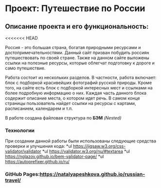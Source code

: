 # Проект: Путешествие по России

## Описание проекта и его функциональность:
<<<<<<< HEAD

Россия - это большая страна, богатая природными ресурсами и достопримечательностями. Данный сайт призван побудить россиян путешествовать по своей стране. Также на данном сайте выложены ссылки на полезные ресурсы, которые облегчат подготовку к дороге и само путешествие.

Работа состоит из нескольких разделов. В частности, работа включает:  блок с подборкой красивейших фотографий русской природы. Кроме того, на сайте есть блок с подборкой интересных мест и ссылками на более подробную информацию о них. Каждая часть данного блока содержит описание места, о котором идет речь.
В самом конце страницы пользователь найдет ссылки на ресурсы с картами, расписанием, календарем и т.п.

В работе сoздана файловая структура по **БЭМ** *(Nested)*

### Технологии
При создании данной работы были использованы следующие средства проверки и улучшения кода:
*ul  https://jigsaw.w3.org/css-validator/validator
*ul  https://validator.w3.org/nu/#textarea
*ul  https://nglazov.github.io/bem-validator-page/
*ul  https://autoprefixer.github.io/ru/

### GitHub Pages:https://natalyapeshkova.github.io/russian-travel/


